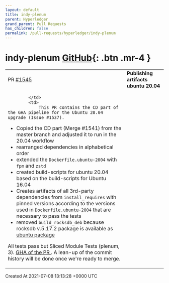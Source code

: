 ```yaml
---
layout: default
title: indy-plenum
parent: Hyperledger
grand_parent: Pull Requests
has_children: false
permalink: /pull-requests/hyperledger/indy-plenum
---
```


# indy-plenum <span class="fs-3 right-align">[GitHub](https://github.com/hyperledger/indy-plenum){: .btn .mr-4 }</span>


<div>
    <table>
        <tr>
            <td>
                PR <a href="https://github.com/hyperledger/indy-plenum/pull/1545" class=".btn">#1545</a>
            </td>
            <td>
                <b>
                    Publishing artifacts ubuntu 20.04
                </b>
            </td>
        </tr>
        <tr>
            <td>
                
            </td>
            <td>
                This PR contains the CD part of the GHA pipeline for the Ubuntu 20.04 upgrade (Issue #1537).

- Copied the CD part (Merge #1541) from the master branch and adjusted it to run in the 20.04 workflow
- rearranged dependencies in alphabetical order
- extended the `Dockerfile.ubuntu-2004` with `fpm` and `zstd`
- created build-scripts for ubuntu 20.04 based on the build-scripts for Ubuntu 16.04
- Creates artifacts of all 3rd-party dependencies from `install_requires` with pinned versions according to the versions used in `Dockerfile.ubuntu-2004` that are necessary to pass the tests
- removed `build_rocksdb_deb` because rocksdb v.5.17.2 package is available as [ubuntu package](https://packages.ubuntu.com/source/focal/rocksdb)

All tests pass but Sliced Module Tests (plenum, 3). [GHA of the PR ](https://github.com/udosson/indy-plenum/runs/3018170304?check_suite_focus=true). 
A lean-up of the commit history will be done once we're ready to merge.
            </td>
        </tr>
    </table>
    <div class="right-align">
        Created At 2021-07-08 13:13:28 +0000 UTC
    </div>
</div>

